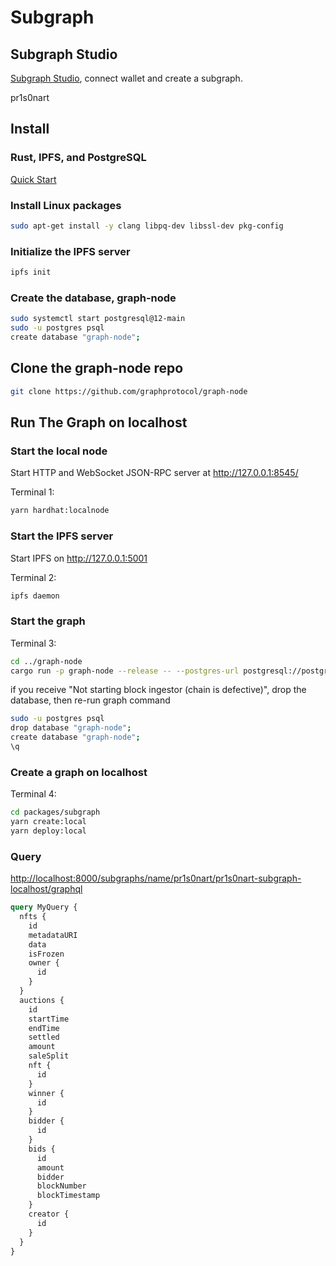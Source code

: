 # Subgraph

## Subgraph Studio

[Subgraph Studio](https://thegraph.com/studio/), connect wallet and create a subgraph.

pr1s0nart

## Install

### Rust, IPFS, and PostgreSQL

[Quick Start](https://github.com/graphprotocol/graph-node#quick-start)

### Install Linux packages

```bash
sudo apt-get install -y clang libpq-dev libssl-dev pkg-config
```

### Initialize the IPFS server

```bash
ipfs init
```

### Create the database, graph-node

```bash
sudo systemctl start postgresql@12-main
sudo -u postgres psql
create database "graph-node";
```

## Clone the graph-node repo

```bash
git clone https://github.com/graphprotocol/graph-node
```

## Run The Graph on localhost

### Start the local node

Start HTTP and WebSocket JSON-RPC server at <http://127.0.0.1:8545/>

Terminal 1:

```bash
yarn hardhat:localnode
```

### Start the IPFS server

Start IPFS on <http://127.0.0.1:5001>

Terminal 2:

```bash
ipfs daemon
```

### Start the graph

Terminal 3:

```bash
cd ../graph-node
cargo run -p graph-node --release -- --postgres-url postgresql://postgres:password@localhost:5432/graph-node --ethereum-rpc localhost:http://127.0.0.1:8545 --ipfs 127.0.0.1:5001
```

if you receive "Not starting block ingestor (chain is defective)", drop the database, then re-run graph command

```bash
sudo -u postgres psql
drop database "graph-node";
create database "graph-node";
\q
```

### Create a graph on localhost

Terminal 4:

```bash
cd packages/subgraph
yarn create:local
yarn deploy:local
```

### Query

<http://localhost:8000/subgraphs/name/pr1s0nart/pr1s0nart-subgraph-localhost/graphql>

```graphql
query MyQuery {
  nfts {
    id
    metadataURI
    data
    isFrozen    
    owner {
      id
    }
  }
  auctions {
    id
    startTime
    endTime
    settled    
    amount
    saleSplit    
    nft {
      id
    }
    winner {
      id
    }
    bidder {
      id
    }
    bids {
      id
      amount
      bidder
      blockNumber
      blockTimestamp
    }
    creator {
      id
    }
  }
}
```
